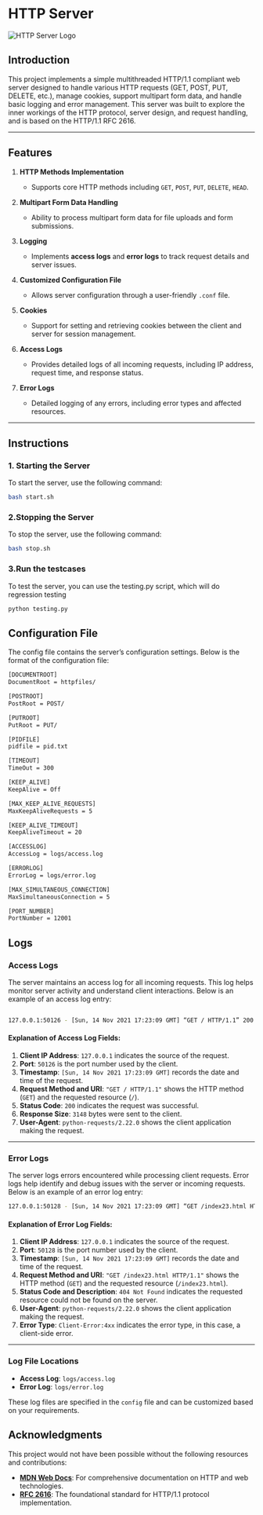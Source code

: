 # HTTP Server

![HTTP Server Logo](image.png)

## Introduction
This project implements a simple multithreaded HTTP/1.1 compliant web server designed to handle various HTTP requests (GET, POST, PUT, DELETE, etc.), manage cookies, support multipart form data, and handle basic logging and error management. This server was built to explore the inner workings of the HTTP protocol, server design, and request handling, and is based on the HTTP/1.1 RFC 2616.

---

## Features

1. **HTTP Methods Implementation**  
   - Supports core HTTP methods including `GET`, `POST`, `PUT`, `DELETE`, `HEAD`.

2. **Multipart Form Data Handling**  
   - Ability to process multipart form data for file uploads and form submissions.

3. **Logging**  
   - Implements **access logs** and **error logs** to track request details and server issues.

4. **Customized Configuration File**  
   - Allows server configuration through a user-friendly `.conf` file.

5. **Cookies**  
   - Support for setting and retrieving cookies between the client and server for session management.

6. **Access Logs**  
   - Provides detailed logs of all incoming requests, including IP address, request time, and response status.

7. **Error Logs**  
   - Detailed logging of any errors, including error types and affected resources.

---

## Instructions

### 1. Starting the Server

To start the server, use the following command:

```bash
bash start.sh
```

### 2.Stopping the Server

To stop  the server, use the following command:

```bash
bash stop.sh
```

### 3.Run the testcases

To test the server, you can use the testing.py script, which will do regression testing
```bash
python testing.py
```

## Configuration File 
The config file contains the server’s configuration settings. Below is the format of the configuration file:

```bash
[DOCUMENTROOT]
DocumentRoot = httpfiles/

[POSTROOT]
PostRoot = POST/

[PUTROOT]
PutRoot = PUT/

[PIDFILE]
pidfile = pid.txt

[TIMEOUT]
TimeOut = 300

[KEEP_ALIVE]
KeepAlive = Off

[MAX_KEEP_ALIVE_REQUESTS]
MaxKeepAliveRequests = 5

[KEEP_ALIVE_TIMEOUT]
KeepAliveTimeout = 20

[ACCESSLOG]
AccessLog = logs/access.log

[ERRORLOG]
ErrorLog = logs/error.log

[MAX_SIMULTANEOUS_CONNECTION]
MaxSimultaneousConnection = 5

[PORT_NUMBER]
PortNumber = 12001

```


 ## Logs

### Access Logs

The server maintains an access log for all incoming requests. This log helps monitor server activity and understand client interactions. Below is an example of an access log entry:
 ```bash

 127.0.0.1:50126 - [Sun, 14 Nov 2021 17:23:09 GMT] “GET / HTTP/1.1” 200 3148 python-requests/2.22.0
```
#### Explanation of Access Log Fields:
1. **Client IP Address**: `127.0.0.1` indicates the source of the request.
2. **Port**: `50126` is the port number used by the client.
3. **Timestamp**: `[Sun, 14 Nov 2021 17:23:09 GMT]` records the date and time of the request.
4. **Request Method and URI**: `"GET / HTTP/1.1"` shows the HTTP method (`GET`) and the requested resource (`/`).
5. **Status Code**: `200` indicates the request was successful.
6. **Response Size**: `3148` bytes were sent to the client.
7. **User-Agent**: `python-requests/2.22.0` shows the client application making the request.

---

### Error Logs

The server logs errors encountered while processing client requests. Error logs help identify and debug issues with the server or incoming requests. Below is an example of an error log entry:

```bash
127.0.0.1:50128 - [Sun, 14 Nov 2021 17:23:09 GMT] “GET /index23.html HTTP/1.1” 404 Not Found python-requests/2.22.0 Client-Error:4xx
```
#### Explanation of Error Log Fields:
1. **Client IP Address**: `127.0.0.1` indicates the source of the request.
2. **Port**: `50128` is the port number used by the client.
3. **Timestamp**: `[Sun, 14 Nov 2021 17:23:09 GMT]` records the date and time of the request.
4. **Request Method and URI**: `"GET /index23.html HTTP/1.1"` shows the HTTP method (`GET`) and the requested resource (`/index23.html`).
5. **Status Code and Description**: `404 Not Found` indicates the requested resource could not be found on the server.
6. **User-Agent**: `python-requests/2.22.0` shows the client application making the request.
7. **Error Type**: `Client-Error:4xx` indicates the error type, in this case, a client-side error.

---

### Log File Locations

- **Access Log**: `logs/access.log`
- **Error Log**: `logs/error.log`

These log files are specified in the `config` file and can be customized based on your requirements.


## Acknowledgments

This project would not have been possible without the following resources and contributions:  

- **[MDN Web Docs](https://developer.mozilla.org/)**: For comprehensive documentation on HTTP and web technologies.  
- **[RFC 2616](https://datatracker.ietf.org/doc/html/rfc2616)**: The foundational standard for HTTP/1.1 protocol implementation.  


